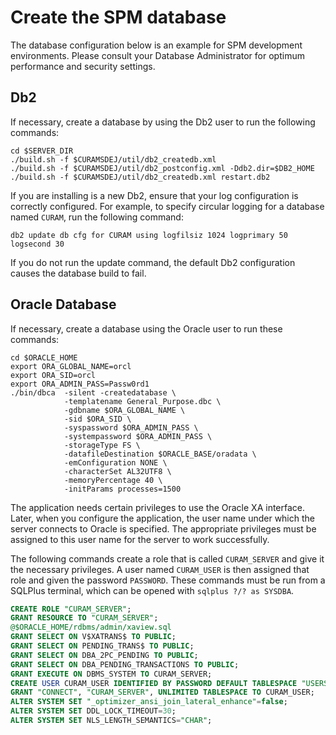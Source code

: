 # Create the SPM database

The database configuration below is an example for SPM development environments.
Please consult your Database Administrator for optimum performance and security settings.

## Db2

If necessary, create a database by using the Db2 user to run the following commands:

```shell
cd $SERVER_DIR
./build.sh -f $CURAMSDEJ/util/db2_createdb.xml
./build.sh -f $CURAMSDEJ/util/db2_postconfig.xml -Ddb2.dir=$DB2_HOME
./build.sh -f $CURAMSDEJ/util/db2_createdb.xml restart.db2
```

If you are installing is a new Db2, ensure that your log configuration is correctly configured.
For example, to specify circular logging for a database named `CURAM`, run the following command:

```shell
db2 update db cfg for CURAM using logfilsiz 1024 logprimary 50 logsecond 30
```

If you do not run the update command, the default Db2 configuration causes the database build to fail.

## Oracle Database

If necessary, create a database using the Oracle user to run these commands:

```shell
cd $ORACLE_HOME
export ORA_GLOBAL_NAME=orcl
export ORA_SID=orcl
export ORA_ADMIN_PASS=Passw0rd1
./bin/dbca  -silent -createdatabase \
            -templatename General_Purpose.dbc \
            -gdbname $ORA_GLOBAL_NAME \
            -sid $ORA_SID \
            -syspassword $ORA_ADMIN_PASS \
            -systempassword $ORA_ADMIN_PASS \
            -storageType FS \
            -datafileDestination $ORACLE_BASE/oradata \
            -emConfiguration NONE \
            -characterSet AL32UTF8 \
            -memoryPercentage 40 \
            -initParams processes=1500
```

The application needs certain privileges to use the Oracle XA interface.
Later, when you configure the application, the user name under which the server connects to Oracle is specified. The appropriate privileges must be assigned to this user name for the server to work successfully.

The following commands create a role that is called `CURAM_SERVER` and give it the necessary privileges. A user named `CURAM_USER` is then assigned that role and given the password `PASSWORD`.
These commands must be run from a SQLPlus terminal, which can be opened with `sqlplus ?/? as SYSDBA`.

```sql
CREATE ROLE "CURAM_SERVER";
GRANT RESOURCE TO "CURAM_SERVER";
@$ORACLE_HOME/rdbms/admin/xaview.sql
GRANT SELECT ON V$XATRANS$ TO PUBLIC;
GRANT SELECT ON PENDING_TRANS$ TO PUBLIC;
GRANT SELECT ON DBA_2PC_PENDING TO PUBLIC;
GRANT SELECT ON DBA_PENDING_TRANSACTIONS TO PUBLIC;
GRANT EXECUTE ON DBMS_SYSTEM TO CURAM_SERVER;
CREATE USER CURAM_USER IDENTIFIED BY PASSWORD DEFAULT TABLESPACE "USERS" TEMPORARY TABLESPACE "TEMP";
GRANT "CONNECT", "CURAM_SERVER", UNLIMITED TABLESPACE TO CURAM_USER;
ALTER SYSTEM SET "_optimizer_ansi_join_lateral_enhance"=false;
ALTER SYSTEM SET DDL_LOCK_TIMEOUT=30;
ALTER SYSTEM SET NLS_LENGTH_SEMANTICS="CHAR";
```
